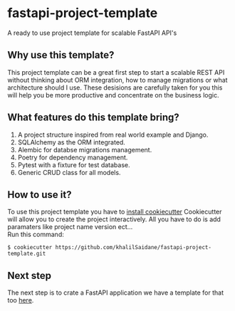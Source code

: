# fastapi-project-template
A ready to use project template for scalable FastAPI API's

## Why use this template?
This project template can be a great first step to start a scalable REST API without thinking about ORM integration, how to manage migrations
or what architecture should I use. These desisions are carefully taken for you this will help you be more productive and concentrate on the business logic.

## What features do this template bring?
  1. A project structure inspired from real world example and Django.
  2. SQLAlchemy as the ORM integrated.
  3. Alembic for databse migrations management.
  4. Poetry for dependency management.
  5. Pytest with a fixture for test database.
  6. Generic CRUD class for all models.
  
 ## How to use it?
 To use this project template you have to [install cookiecutter](https://cookiecutter.readthedocs.io/en/1.7.2/installation.html)
 Cookiecutter will allow you to create the project interactively. All you have to do is add paramaters like project name version ect...                
 Run this command:
 ```
 $ cookiecutter https://github.com/khalilSaidane/fastapi-project-template.git
 ```
 
 ## Next step
 The next step is to crate a FastAPI application we have a template for that too [here](https://github.com/khalilSaidane/fastapi-application-template.git).

  
